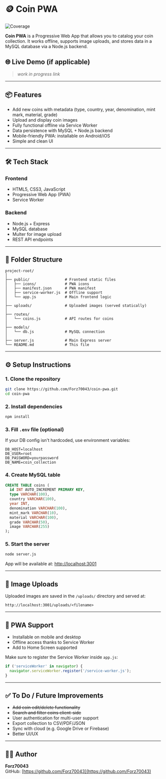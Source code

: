 # 🪙 Coin PWA
![Coverage](https://coveralls.io/repos/github/Forz70043/coin-pwa/badge.svg?branch=main)

**Coin PWA** is a Progressive Web App that allows you to catalog your coin collection. It works offline, supports image uploads, and stores data in a MySQL database via a Node.js backend.

## 🌐 Live Demo (if applicable)
> _work in progress link_

---

## 📦 Features

- Add new coins with metadata (type, country, year, denomination, mint mark, material, grade)
- Upload and display coin images
- Fully functional offline via Service Worker
- Data persistence with MySQL + Node.js backend
- Mobile-friendly PWA: installable on Android/iOS
- Simple and clean UI

---

## 🛠 Tech Stack

### Frontend
- HTML5, CSS3, JavaScript
- Progressive Web App (PWA)
- Service Worker

### Backend
- Node.js + Express
- MySQL database
- Multer for image upload
- REST API endpoints

---

## 📁 Folder Structure

```
project-root/
│
├── public/                # Frontend static files
│   ├── icons/             # PWA icons
│   ├── manifest.json      # PWA manifest
│   ├── service-worker.js  # Offline support
│   └── app.js             # Main frontend logic
│
├── uploads/               # Uploaded images (served statically)
│
├── routes/
│   └── coins.js           # API routes for coins
│
├── models/
│   └── db.js              # MySQL connection
│
├── server.js              # Main Express server
└── README.md              # This file
```

---

## ⚙️ Setup Instructions

### 1. Clone the repository

```bash
git clone https://github.com/Forz70043/coin-pwa.git
cd coin-pwa
```

### 2. Install dependencies

```bash
npm install
```

### 3. Fill `.env` file (optional)

If your DB config isn't hardcoded, use environment variables:

```env
DB_HOST=localhost
DB_USER=root
DB_PASSWORD=yourpassword
DB_NAME=coin_collection
```

### 4. Create MySQL table

```sql
CREATE TABLE coins (
  id INT AUTO_INCREMENT PRIMARY KEY,
  type VARCHAR(100),
  country VARCHAR(100),
  year INT,
  denomination VARCHAR(100),
  mint_mark VARCHAR(10),
  material VARCHAR(100),
  grade VARCHAR(50),
  image VARCHAR(255)
);
```

### 5. Start the server

```bash
node server.js
```

App will be available at: [http://localhost:3001](http://localhost:3001)

---

## 📸 Image Uploads

Uploaded images are saved in the `/uploads/` directory and served at:

```
http://localhost:3001/uploads/<filename>
```

---

## 📱 PWA Support

- Installable on mobile and desktop
- Offline access thanks to Service Worker
- Add to Home Screen supported

Make sure to register the Service Worker inside `app.js`:

```js
if ('serviceWorker' in navigator) {
  navigator.serviceWorker.register('/service-worker.js');
}
```

---

## ✅ To Do / Future Improvements

- <del>Add coin edit/delete functionality</del>
- <del>Search and filter coins client-side</del>
- User authentication for multi-user support
- Export collection to CSV/PDF/JSON
- Sync with cloud (e.g. Google Drive or Firebase)
- Better UI/UX

---

## 🧑‍💻 Author

**Forz70043**  
GitHub: [https://github.com/Forz70043](https://github.com/Forz70043)

